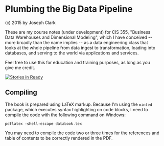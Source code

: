 # Plumbing the Big Data Pipeline
(c) 2015 by Joseph Clark

These are my course notes (under development) for CIS 355, "Business Data Warehouses and Dimensional Modeling", which I have conceived -- more broadly than the name implies -- as a data engineering class that looks at the whole pipeline from data ingest to transformation, loading into databases, and serving to the world via applications and services.

Feel free to use this for education and training purposes, as long as you give me credit.

[![Stories in Ready](https://badge.waffle.io/joeclark-phd/databook.svg?label=ready&title=Ready)](http://waffle.io/joeclark-phd/databook)

## Compiling

The book is prepared using LaTeX markup. Because I'm using the `minted` package, which executes syntax highlighting on code blocks, I need to compile the code with the following command on Windows:

    pdflatex -shell-escape databook.tex

You may need to compile the code two or three times for the references and table of contents to be correctly rendered in the PDF.
